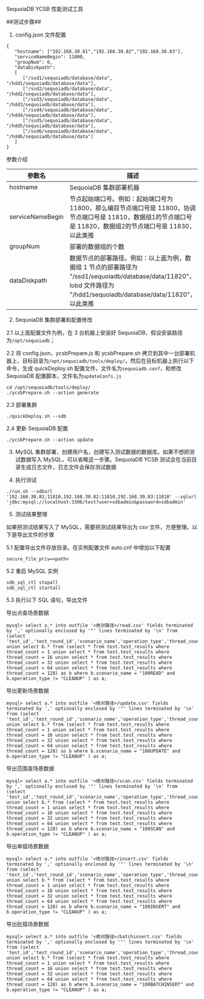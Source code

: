 SequoiaDB YCSB 性能测试工具

##测试步骤##

1. config.json 文件配置

  ```lang-json
  {
     "hostname": ["192.168.30.81","192.168.30.82","192.168.30.83"],
     "serviceNameBegin": 11800,
     "groupNum": 6,
     "dataDiskpath":
     [
        ["/ssd1/sequoiadb/database/data", "/hdd1/sequoiadb/database/data"],
        ["/ssd2/sequoiadb/database/data", "/hdd2/sequoiadb/database/data"],
        ["/ssd3/sequoiadb/database/data", "/hdd3/sequoiadb/database/data"],
        ["/ssd4/sequoiadb/database/data", "/hdd4/sequoiadb/database/data"],
        ["/ssd5/sequoiadb/database/data", "/hdd5/sequoiadb/database/data"],
        ["/ssd6/sequoiadb/database/data", "/hdd6/sequoiadb/database/data"]
     ]
  }
  ```

  参数介绍

  | 参数名           | 描述                   |
  | ---------------- | ---------------------- |
  | hostname         | SequoiaDB 集群部署机器 |
  | serviceNameBegin | 节点起始端口号。例如：起始端口号为 11800，那么编目节点端口号是 11800，协调节点端口号是 11810，数据组1的节点端口号是 11820，数据组2的节点端口号是 11830，以此类推 |
  | groupNum         | 部署的数据组的个数     |
  | dataDiskpath     | 数据节点的部署路径。例如：以上面为例，数据组 1 节点的部署路径为 "/ssd1/sequoiadb/database/data/11820"，lobd 文件路径为 "/hdd1/sequoiadb/database/data/11820"，以此类推 |

2. SequoiaDB 集群部署和配置修改

  2.1 以上面配置文件为例，在 3 台机器上安装好 SequoiaDB，假设安装路径为`/opt/sequoiadb`；

  2.2 将 config.json，ycsbPrepare.js 和 ycsbPrepare.sh 拷贝到其中一台部署机器上，目标目录为`/opt/sequoiadb/tools/deploy/`，然后在目标机器上执行以下命令，生成 quickDeploy.sh 配置文件，文件名为`sequoiadb.conf`，和修改 SequoiaDB 配置脚本，文件名为`updateConfs.js`


  ```lang-bash
  cd /opt/sequoiadb/tools/deploy/
  ./ycsbPrepare.sh --action generate
  ```

  2.3 部署集群
  ```lang-bash
  ./quickDeploy.sh --sdb
  ```

  2.4 更新 SequoiaDB 配置
  ```lang-bash
  ./ycsbPrepare.sh --action update
  ```

3. MySQL 集群部署，创建用户名，创建写入测试数据的数据库。如果不想把测试数据写入 MySQL，可以省略这一步骤。SequoiaDB YCSB 测试会在当前目录生成日志文件，日志文件会保存测试数据


4. 执行测试

  ```lang-bash
  ./run.sh --sdburl '192.168.30.81:11810,192.168.30.82:11810,192.168.30.83:11810' --sqlurl 'jdbc:mysql://localhost:3306/test?user=sdbadmin&password=sdbadmin'
  ```

5. 测试结果整理

  如果把测试结果写入了 MySQL，需要把测试结果导出为 csv 文件，方便整理。以下是导出文件的步骤

  5.1 配置导出文件存放目录。在实例配置文件 auto.cnf 中增加以下配置
  ```lang-bash
  secure_file_priv=<path>
  ```

  5.2 重启 MySQL 实例
  ```lang-bash
  sdb_sql_ctl stopall
  sdb_sql_ctl startall
  ```

  5.3 执行以下 SQL 语句，导出文件

  导出点查场景数据

  ```lang-bash
  mysql> select a.* into outfile '<绝对路径>/read.csv' fields terminated by ',' optionally enclosed by '"' lines terminated by '\n' from (select 'test_id','test_round_id','scenario_name','operation_type','thread_count','throughput','average_latency','min_latency','max_latency','latency_95th_percentile','latency_99th_percentile','test_timestamp' union select b.* from (select * from test.test_results where thread_count = 1 union select * from test.test_results where thread_count = 16 union select * from test.test_results where thread_count = 32 union select * from test.test_results where thread_count = 64 union select * from test.test_results where thread_count = 128) as b where b.scenario_name = "100READ" and b.operation_type != "CLEANUP" ) as a;
  ```

  导出更新场景数据

  ```lang-bash
  mysql> select a.* into outfile '<绝对路径>/update.csv' fields terminated by ',' optionally enclosed by '"' lines terminated by '\n' from (select 'test_id','test_round_id','scenario_name','operation_type','thread_count','throughput','average_latency','min_latency','max_latency','latency_95th_percentile','latency_99th_percentile','test_timestamp' union select b.* from (select * from test.test_results where thread_count = 1 union select * from test.test_results where thread_count = 16 union select * from test.test_results where thread_count = 32 union select * from test.test_results where thread_count = 64 union select * from test.test_results where thread_count = 128) as b where b.scenario_name = "100UPDATE" and b.operation_type != "CLEANUP" ) as a;
  ```

  导出范围查场景数据

  ```lang-bash
  mysql> select a.* into outfile '<绝对路径>/scan.csv' fields terminated by ',' optionally enclosed by '"' lines terminated by '\n' from (select 'test_id','test_round_id','scenario_name','operation_type','thread_count','throughput','average_latency','min_latency','max_latency','latency_95th_percentile','latency_99th_percentile','test_timestamp' union select b.* from (select * from test.test_results where thread_count = 1 union select * from test.test_results where thread_count = 16 union select * from test.test_results where thread_count = 32 union select * from test.test_results where thread_count = 64 union select * from test.test_results where thread_count = 128) as b where b.scenario_name = "100SCAN" and b.operation_type != "CLEANUP" ) as a;
  ```

  导出单插场景数据

  ```lang-bash
  mysql> select a.* into outfile '<绝对路径>/insert.csv' fields terminated by ',' optionally enclosed by '"' lines terminated by '\n' from (select 'test_id','test_round_id','scenario_name','operation_type','thread_count','throughput','average_latency','min_latency','max_latency','latency_95th_percentile','latency_99th_percentile','test_timestamp' union select b.* from (select * from test.test_results where thread_count = 1 union select * from test.test_results where thread_count = 16 union select * from test.test_results where thread_count = 32 union select * from test.test_results where thread_count = 64 union select * from test.test_results where thread_count = 128) as b where b.scenario_name = "100INSERT" and b.operation_type != "CLEANUP" ) as a;
  ```

  导出批插场景数据

  ```lang-bash
  mysql> select a.* into outfile '<绝对路径>/batchinsert.csv' fields terminated by ',' optionally enclosed by '"' lines terminated by '\n' from (select 'test_id','test_round_id','scenario_name','operation_type','thread_count','throughput','average_latency','min_latency','max_latency','latency_95th_percentile','latency_99th_percentile','test_timestamp' union select b.* from (select * from test.test_results where thread_count = 1 union select * from test.test_results where thread_count = 16 union select * from test.test_results where thread_count = 32 union select * from test.test_results where thread_count = 64 union select * from test.test_results where thread_count = 128) as b where b.scenario_name = "100BATCHINSERT" and b.operation_type != "CLEANUP" ) as a;
  ```

